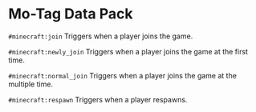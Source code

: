 # Mo-Tag Data Pack

`#minecraft:join` Triggers when a player joins the game.

`#minecraft:newly_join` Triggers when a player joins the game at the first time.

`#minecraft:normal_join` Triggers when a player joins the game at the multiple time.

`#minecraft:respawn` Triggers when a player respawns.

